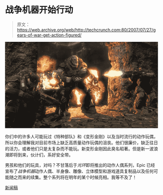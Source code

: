 # 战争机器开始行动

> 原文：<https://web.archive.org/web/http://techcrunch.com:80/2007/07/27/gears-of-war-get-action-figured/>

![gears_of_war.jpeg](img/848ab188c4fa1fe0915c6277fcbad9a6.png)

你们中的许多人可能玩过《特种部队》和《变形金刚》以及当时流行的动作玩偶，所以你会理解我对目前市场上缺乏高质量动作玩偶的沮丧。他们很廉价，缺乏往日的活力，或者他们只是太复杂而不能玩。新变形金刚因此臭名昭著。但是新一波浪潮即将到来，伙计们，系好安全带。

男孩和他们的玩具，对吗？不甘落后于*光环*即将推出的动作人偶系列，Epic 已经宣布了*战争机器*动作人偶、半身像、雕像、立体模型和游戏道具复制品以及任何可能随之而来的续集。整个系列将在明年的某个时候亮相。我等不及了！

[新闻稿](https://web.archive.org/web/20160505004347/http://www.necaonline.com/article/detail/126)